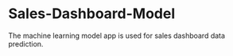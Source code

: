 # Sales-Dashboard-Model
The machine learning model app is used for sales dashboard data prediction.
